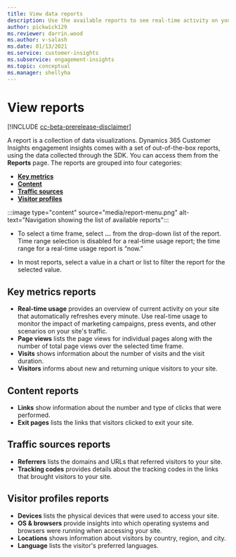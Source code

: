 ```yaml
---
title: View data reports
description: Use the available reports to see real-time activity on your site.
author: pickwick129
ms.reviewer: darrin.wood
ms.author: v-salash
ms.date: 01/13/2021
ms.service: customer-insights
ms.subservice: engagement-insights 
ms.topic: conceptual
ms.manager: shellyha
---
```


# View reports

[!INCLUDE [cc-beta-prerelease-disclaimer](includes/cc-beta-prerelease-disclaimer.md)]

A report is a collection of data visualizations. Dynamics 365 Customer Insights engagement insights comes with a set of out-of-the-box reports, using the data collected through the SDK. You can access them from the **Reports** page. The reports are grouped into four categories:

- **[Key metrics](#key-metrics-reports)**
- **[Content](#content-reports)**
- **[Traffic sources](#traffic-sources-reports)**
- **[Visitor profiles](#visitor-profiles-reports)**


:::image type="content" source="media/report-menu.png" alt-text="Navigation showing the list of available reports":::

- To select a time frame, select **...** from the drop-down list of the report. Time range selection is disabled for a real-time usage report; the time range for a real-time usage report is “now.”

- In most reports, select a value in a chart or list to filter the report for the selected value.

## Key metrics reports

- **Real-time usage** provides an overview of current activity on your site that automatically refreshes every minute. Use real-time usage to monitor the impact of marketing campaigns, press events, and other scenarios on your site's traffic.
- **Page views** lists the page views for individual pages along with the number of total page views over the selected time frame.
- **Visits** shows information about the number of visits and the visit duration.
- **Visitors** informs about new and returning unique visitors to your site.

## Content reports

- **Links** show information about the number and type of clicks that were performed.
- **Exit pages** lists the links that visitors clicked to exit your site.

## Traffic sources reports

- **Referrers** lists the domains and URLs that referred visitors to your site.
- **Tracking codes** provides details about the tracking codes in the links that brought visitors to your site.

## Visitor profiles reports

- **Devices** lists the physical devices that were used to access your site.
- **OS & browsers** provide insights into which  operating systems and browsers were running when accessing your site.
- **Locations** shows information about visitors by country, region, and city.
- **Language** lists the visitor's preferred languages.

